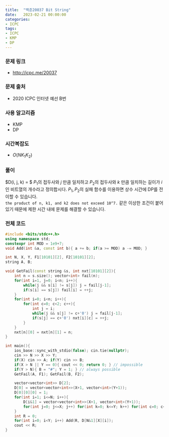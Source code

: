 ```yaml
---
title:  "백준20037 Bit String"
date:   2023-02-21 00:00:00
categories:
- ICPC
tags:
- ICPC
- KMP
- DP
---
```


### 문제 링크
* http://icpc.me/20037

### 문제 출처
* 2020 ICPC 인터넷 예선 B번

### 사용 알고리즘
* KMP
* DP

### 시간복잡도
* $O(NK_1K_2)$

### 풀이
$D(i, j, k) = $ $P_1$의 접두사와 $j$ 만큼 일치하고 $P_2$의 접두사와 $k$ 만큼 일치하는 길이가 $i$인 비트열의 개수라고 정의합시다. $P_1, P_2$의 실패 함수를 이용하면 상수 시간에 DP를 전이할 수 있습니다.<br>
`the product of n, k1, and k2 does not exceed 10^7.` 같은 이상한 조건이 붙어있기 때문에 제한 시간 내에 문제를 해결할 수 있습니다.

### 전체 코드
```cpp
#include <bits/stdc++.h>
using namespace std;
constexpr int MOD = 1e9+7;
void Add(int &a, const int b){ a += b; if(a >= MOD) a -= MOD; }

int N, X, Y, F1[10101][2], F2[10101][2];
string A, B;

void GetFail(const string &s, int nxt[10101][2]){
    int n = s.size(); vector<int> fail(n);
    for(int i=1, j=0; i<n; i++){
        while(j && s[i] != s[j]) j = fail[j-1];
        if(s[i] == s[j]) fail[i] = ++j;
    }
    for(int i=0; i<n; i++){
        for(int c=0; c<2; c++){
            int j = i;
            while(j && s[j] != c+'0') j = fail[j-1];
            if(s[j] == c+'0') nxt[i][c] = ++j;
        }
    }
    nxt[n][0] = nxt[n][1] = n;
}

int main(){
    ios_base::sync_with_stdio(false); cin.tie(nullptr);
    cin >> N >> X >> Y;
    if(X) cin >> A; if(Y) cin >> B;
    if(X > N || Y == 0){ cout << 0; return 0; } // impossible
    if(Y > N){ B = "#"; Y = 1; } // always possible
    GetFail(A, F1); GetFail(B, F2);

    vector<vector<int>> D[2];
    D[0] = vector<vector<int>>(X+1, vector<int>(Y+1));
    D[0][0][0] = 1;
    for(int i=1; i<=N; i++){
        D[i&1] = vector<vector<int>>(X+1, vector<int>(Y+1));
        for(int j=0; j<=X; j++) for(int k=0; k<=Y; k++) for(int c=0; c<2; c++) Add(D[i&1][F1[j][c]][F2[k][c]], D[i-1&1][j][k]);
    }
    int R = 0;
    for(int i=0; i<Y; i++) Add(R, D[N&1][X][i]);
    cout << R;
}
```
